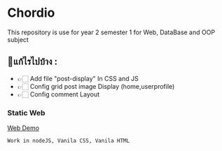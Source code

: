 # Chordio
This repository is use for year 2 semester 1 for Web, DataBase and OOP subject

## 📝แก้ไรไปบ้าง :
  - 👉🏻 Add file "post-display" In CSS and JS
  - 👉🏻 Config grid post image Display (home,userprofile)
  - 👉🏻 Config comment Layout


### Static Web
[Web Demo](https://y2-webapp-music.github.io/Chordio/)

`Work in nodeJS, Vanila CSS, Vanila HTML`
[](https://github.com/Y2-WebApp-music/Chordio/img/img-post4.jpg)
